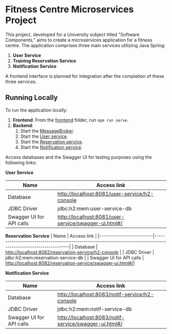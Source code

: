 # Fitness Centre Microservices Project

This project, developed for a University subject titled "Software Components," aims to create a microservices application for a fitness centre. The application comprises three main services utilizing Java Spring: <br>

1. **User Service**
2. **Training Reservation Service**
3. **Notification Service**

A frontend interface is planned for integration after the completion of these three services.

## Running Locally

To run the application locally:

1. **Frontend**: From the [frontend](frontend) folder, run `npm run serve`.
2. **Backend**:
    1. Start the [MessageBroker](notif_servis/src/main/java/raf/fitness/notif_servis/MessageBroker.java).
    2. Start the [User service](user_servis/src/main/java/raf/fitness/user_servis/UserServisApplication.java).
    3. Start the [Reservation service](reservation_servis/src/main/java/raf/fitness/reservation_servis/ReservationServisApplication.java).
    4. Start the [Notification service](notif_servis/src/main/java/raf/fitness/notif_servis/NotifServisApplication.java).

Access databases and the Swagger UI for testing purposes using the following links:

**User Service**

| Name                     | Access link                                                                                                      |
|--------------------------|------------------------------------------------------------------------------------------------------------------|
| Database                 | [http://localhost:8081/user-service/h2-console](http://localhost:8081/user-service/h2-console)                   |
| JDBC Driver              | jdbc:h2:mem:user-service-db                                                                                      |
| Swagger UI for API calls | [http://localhost:8081/user-service/swagger-ui.html#/](http://localhost:8081/user-service/swagger-ui.html#/)     |

**Reservation Service**
| Name                     | Access link                                                                                                      |
|--------------------------|------------------------------------------------------------------------------------------------------------------|
| Database                 | [http://localhost:8082/reservation-service/h2-console](http://localhost:8082/reservation-service/h2-console)     |
| JDBC Driver              | jdbc:h2:mem:reservation-service-db                                                                               |
| Swagger UI for API calls | [http://localhost:8082/reservation-service/swagger-ui.html#/](http://localhost:8082/reservation-service/swagger-ui.html#/)|

**Notification Service**

| Name                     | Access link                                                                                                       |
|--------------------------|-------------------------------------------------------------------------------------------------------------------|
| Database                 | [http://localhost:8083/notif-service/h2-console](http://localhost:8083/notif-service/h2-console)                  |
| JDBC Driver              | jdbc:h2:mem:notif-service-db                                                                                      |
| Swagger UI for API calls | [http://localhost:8083/notif-service/swagger-ui.html#/](http://localhost:8083/notif-service/swagger-ui.html#/)    |
